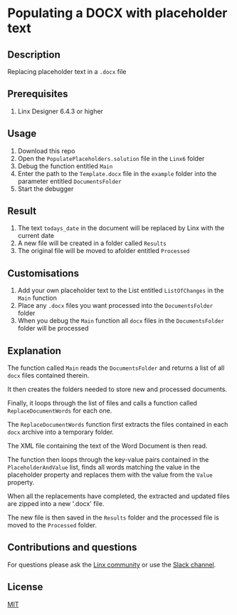 # Populating a DOCX with placeholder text

## Description
Replacing placeholder text in a `.docx` file

## Prerequisites

1. Linx Designer 6.4.3 or higher

## Usage

1. Download this repo
2. Open the `PopulatePlaceholders.solution` file in the `Linx6` folder
3. Debug the function entitled `Main`
4. Enter the path to the `Template.docx` file in the `example` folder into the parameter entitled `DocumentsFolder`
5. Start the debugger

## Result

1. The text `todays_date` in the document will be replaced by Linx with the current date
2. A new file will be created in a folder called `Results`
3. The original file will be moved to afolder entitled `Processed`

## Customisations

1. Add your own placeholder text to the List entitled `ListOfChanges` in the `Main` function
1. Place any `.docx` files you want processed into the `DocumentsFolder` folder
1. When you debug the `Main` function all `docx` files in the `DocumentsFolder` folder will be processed

## Explanation

The function called `Main` reads the `DocumentsFolder` and returns a list of all `docx` files contained therein.

It then creates the folders needed to store new and processed documents. 

Finally, it loops through the list of files and calls a function called `ReplaceDocumentWords` for each one. 

The `ReplaceDocumentWords` function first extracts the files contained in each `docx` archive into a temporary folder. 

The XML file containing the text of the Word Document is then read.

The function then loops through the key-value pairs contained in the `PlaceholderAndValue` list, finds all words matching the value in the placeholder property and replaces them with the value from the `Value` property.

When all the replacements have completed, the extracted and updated files are zipped into a new '.docx' file.

The new file is then saved in the `Results` folder and the processed file is moved to the `Processed` folder.

## Contributions and questions

For questions please ask the [Linx community](https://linx/software/community) or use the [Slack channel](https://linxsoftware.slack.com/archives/C01FLBC1XNX). 

## License

[MIT](https://github.com/linx-software/template-repo/blob/main/LICENSE.txt)
